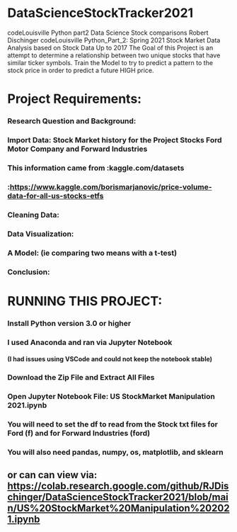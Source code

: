 # DataScienceStockTracker2021
codeLouisville Python part2 Data Science Stock comparisons
Robert Dischinger codeLouisville Python_Part_2: Spring 2021
Stock Market Data Analysis based on Stock Data Up to 2017
The Goal of this Project is an attempt to determine a relationship between two unique stocks that have similar ticker symbols.
Train the Model to try to predict a pattern to the stock price in order to predict a future HIGH price.

# Project Requirements:
###    Research Question and Background: 
###    Import Data:  Stock Market history for the Project Stocks   Ford Motor Company   and   Forward Industries
###       This information came from :kaggle.com/datasets
###                                  :https://www.kaggle.com/borismarjanovic/price-volume-data-for-all-us-stocks-etfs
###    Cleaning Data:
###    Data Visualization:
###    A Model:  (ie comparing two means with a t-test)
###    Conclusion:  
#
# RUNNING THIS PROJECT:
### Install Python version 3.0 or higher
### I used Anaconda and ran via Jupyter Notebook
####   (I had issues using VSCode and could not keep the notebook stable)
### Download the Zip File and Extract All Files
### Open Jupyter Notebook File:  US StockMarket Manipulation 2021.ipynb
###   You will need to set the df to read from the Stock txt files for Ford (f) and for Forward Industries (ford)
### You will also need pandas, numpy, os, matplotlib, and sklearn

## or can can view via: https://colab.research.google.com/github/RJDischinger/DataScienceStockTracker2021/blob/main/US%20StockMarket%20Manipulation%202021.ipynb
